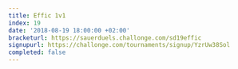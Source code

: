 ```yaml
---
title: Effic 1v1
index: 19
date: '2018-08-19 18:00:00 +02:00'
bracketurl: https://sauerduels.challonge.com/sd19effic
signupurl: https://challonge.com/tournaments/signup/YzrUw38Sol
completed: false
---
```

